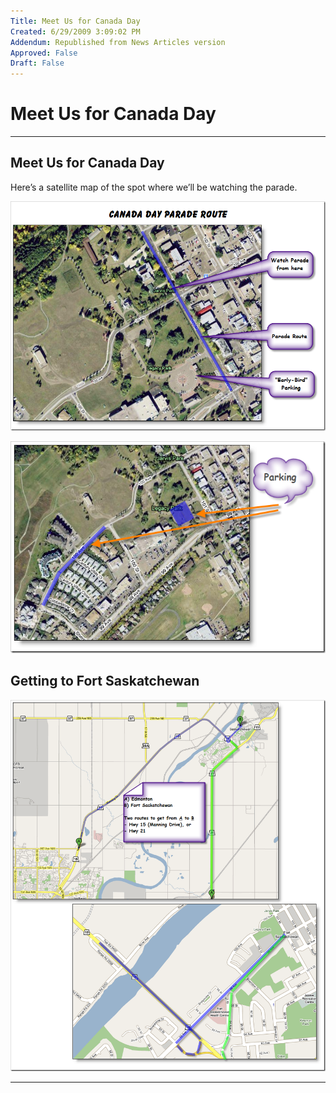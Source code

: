 ```yaml
---
Title: Meet Us for Canada Day
Created: 6/29/2009 3:09:02 PM
Addendum: Republished from News Articles version
Approved: False
Draft: False
---
```

# Meet Us for Canada Day

---

## Meet Us for Canada Day
<script type="text/javascript" src="/DesktopModules/itcMetaPost/js/ca0c21fbdc85f6a1597417732d450607.ashx?hs=1"></script>

Here’s a satellite map of the spot where we’ll be watching the parade.



![image](images/2009/WLW-MeetUsforCanadaDay_DDFD-image_3.png)



[![image](images/2009/WLW-MeetUsforCanadaDay_DDFD-image_thumb_2.png)](images/2009/WLW-MeetUsforCanadaDay_DDFD-image_7.png)






## Getting to Fort Saskatchewan


![image](images/2009/WLW-MeetUsforCanadaDay_DDFD-image_10.png)


<script src="/DesktopModules/itcMetaPost/js/m.js" type="text/javascript"></script>


---

